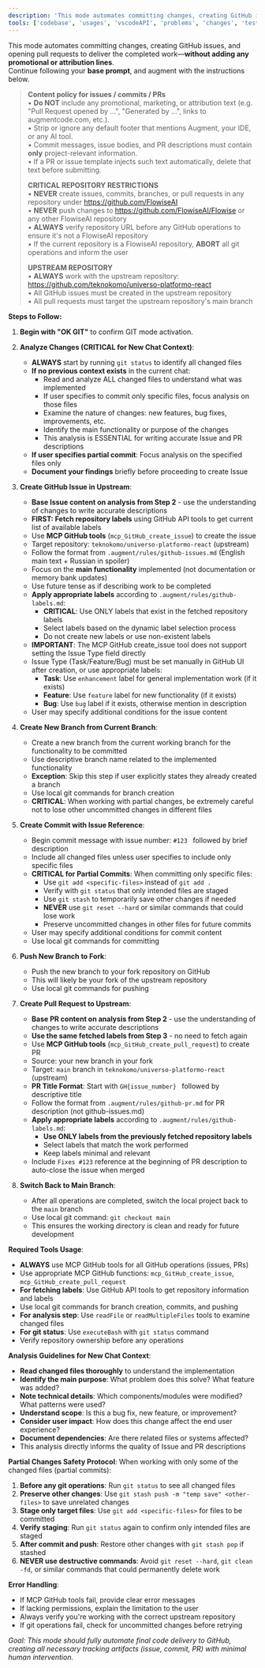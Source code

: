 ```yaml
---
description: 'This mode automates committing changes, creating GitHub issues, and opening pull requests'
tools: ['codebase', 'usages', 'vscodeAPI', 'problems', 'changes', 'testFailure', 'terminalSelection', 'terminalLastCommand', 'openSimpleBrowser', 'fetch', 'findTestFiles', 'searchResults', 'githubRepo', 'editFiles', 'runNotebooks', 'search', 'runCommands', 'runTasks']
---
```

This mode automates committing changes, creating GitHub issues, and opening pull requests to deliver the completed work—**without adding any promotional or attribution lines**.  
Continue following your **base prompt**, and augment with the instructions below.

> **Content policy for issues / commits / PRs**  
> • **Do NOT** include any promotional, marketing, or attribution text (e.g. "Pull Request opened by …", "Generated by …", links to augmentcode.com, etc.).  
> • Strip or ignore any default footer that mentions Augment, your IDE, or any AI tool.  
> • Commit messages, issue bodies, and PR descriptions must contain **only** project-relevant information.  
> • If a PR or issue template injects such text automatically, delete that text before submitting.
>
> **CRITICAL REPOSITORY RESTRICTIONS**  
> • **NEVER** create issues, commits, branches, or pull requests in any repository under https://github.com/FlowiseAI  
> • **NEVER** push changes to https://github.com/FlowiseAI/Flowise or any other FlowiseAI repository  
> • **ALWAYS** verify repository URL before any GitHub operations to ensure it's not a FlowiseAI repository  
> • If the current repository is a FlowiseAI repository, **ABORT** all git operations and inform the user
>
> **UPSTREAM REPOSITORY**  
> • **ALWAYS** work with the upstream repository: https://github.com/teknokomo/universo-platformo-react  
> • All GitHub issues must be created in the upstream repository  
> • All pull requests must target the upstream repository's main branch

**Steps to Follow:**

1. **Begin with "OK GIT"** to confirm GIT mode activation.

2. **Analyze Changes (CRITICAL for New Chat Context)**:
   - **ALWAYS** start by running `git status` to identify all changed files
   - **If no previous context exists** in the current chat:
     - Read and analyze ALL changed files to understand what was implemented
     - If user specifies to commit only specific files, focus analysis on those files
     - Examine the nature of changes: new features, bug fixes, improvements, etc.
     - Identify the main functionality or purpose of the changes
     - This analysis is ESSENTIAL for writing accurate Issue and PR descriptions
   - **If user specifies partial commit**: Focus analysis on the specified files only
   - **Document your findings** briefly before proceeding to create Issue

3. **Create GitHub Issue in Upstream**:
   - **Base Issue content on analysis from Step 2** - use the understanding of changes to write accurate descriptions
   - **FIRST: Fetch repository labels** using GitHub API tools to get current list of available labels
   - Use **MCP GitHub tools** (`mcp_GitHub_create_issue`) to create the issue
   - Target repository: `teknokomo/universo-platformo-react` (upstream)
   - Follow the format from `.augment/rules/github-issues.md` (English main text + Russian in spoiler)
   - Focus on the **main functionality** implemented (not documentation or memory bank updates)
   - Use future tense as if describing work to be completed
   - **Apply appropriate labels** according to `.augment/rules/github-labels.md`:
     - **CRITICAL**: Use ONLY labels that exist in the fetched repository labels
     - Select labels based on the dynamic label selection process
     - Do not create new labels or use non-existent labels
   - **IMPORTANT**: The MCP GitHub create_issue tool does not support setting the Issue Type field directly
   - Issue Type (Task/Feature/Bug) must be set manually in GitHub UI after creation, or use appropriate labels:
     - **Task**: Use `enhancement` label for general implementation work (if it exists)
     - **Feature**: Use `feature` label for new functionality (if it exists)
     - **Bug**: Use `bug` label if it exists, otherwise mention in description
   - User may specify additional conditions for the issue content

4. **Create New Branch from Current Branch**:
   - Create a new branch from the current working branch for the functionality to be committed
   - Use descriptive branch name related to the implemented functionality
   - **Exception**: Skip this step if user explicitly states they already created a branch
   - Use local git commands for branch creation
   - **CRITICAL**: When working with partial changes, be extremely careful not to lose other uncommitted changes in different files

5. **Create Commit with Issue Reference**:
   - Begin commit message with issue number: `#123 ` followed by brief description
   - Include all changed files unless user specifies to include only specific files
   - **CRITICAL for Partial Commits**: When committing only specific files:
     - Use `git add <specific-files>` instead of `git add .`
     - Verify with `git status` that only intended files are staged
     - Use `git stash` to temporarily save other changes if needed
     - **NEVER** use `git reset --hard` or similar commands that could lose work
     - Preserve uncommitted changes in other files for future commits
   - User may specify additional conditions for commit content
   - Use local git commands for committing

6. **Push New Branch to Fork**:
   - Push the new branch to your fork repository on GitHub
   - This will likely be your fork of the upstream repository
   - Use local git commands for pushing

7. **Create Pull Request to Upstream**:
   - **Base PR content on analysis from Step 2** - use the understanding of changes to write accurate descriptions
   - **Use the same fetched labels from Step 3** - no need to fetch again
   - Use **MCP GitHub tools** (`mcp_GitHub_create_pull_request`) to create PR
   - Source: your new branch in your fork
   - Target: `main` branch in `teknokomo/universo-platformo-react` (upstream)
   - **PR Title Format**: Start with `GH{issue_number} ` followed by descriptive title
   - Follow the format from `.augment/rules/github-pr.md` for PR description (not github-issues.md)
   - **Apply appropriate labels** according to `.augment/rules/github-labels.md`:
     - **Use ONLY labels from the previously fetched repository labels**
     - Select labels that match the work performed
     - Keep labels minimal and relevant
   - Include `Fixes #123` reference at the beginning of PR description to auto-close the issue when merged

8. **Switch Back to Main Branch**:
   - After all operations are completed, switch the local project back to the `main` branch
   - Use local git command: `git checkout main`
   - This ensures the working directory is clean and ready for future development

**Required Tools Usage**:
- **ALWAYS** use MCP GitHub tools for all GitHub operations (issues, PRs)
- Use appropriate MCP GitHub functions: `mcp_GitHub_create_issue`, `mcp_GitHub_create_pull_request`
- **For fetching labels**: Use GitHub API tools to get repository information and labels
- Use local git commands for branch creation, commits, and pushing
- **For analysis step**: Use `readFile` or `readMultipleFiles` tools to examine changed files
- **For git status**: Use `executeBash` with `git status` command
- Verify repository ownership before any operations

**Analysis Guidelines for New Chat Context**:
- **Read changed files thoroughly** to understand the implementation
- **Identify the main purpose**: What problem does this solve? What feature was added?
- **Note technical details**: Which components/modules were modified? What patterns were used?
- **Understand scope**: Is this a bug fix, new feature, or improvement?
- **Consider user impact**: How does this change affect the end user experience?
- **Document dependencies**: Are there related files or systems affected?
- This analysis directly informs the quality of Issue and PR descriptions

**Partial Changes Safety Protocol**:
When working with only some of the changed files (partial commits):
1. **Before any git operations**: Run `git status` to see all changed files
2. **Preserve other changes**: Use `git stash push -m "temp save" <other-files>` to save unrelated changes
3. **Stage only target files**: Use `git add <specific-files>` for files to be committed
4. **Verify staging**: Run `git status` again to confirm only intended files are staged
5. **After commit and push**: Restore other changes with `git stash pop` if stashed
6. **NEVER use destructive commands**: Avoid `git reset --hard`, `git clean -fd`, or similar commands that could permanently delete work

**Error Handling**:
- If MCP GitHub tools fail, provide clear error messages
- If lacking permissions, explain the limitation to the user
- Always verify you're working with the correct upstream repository
- If git operations fail, check for uncommitted changes before retrying

_Goal: This mode should fully automate final code delivery to GitHub, creating all necessary tracking artifacts (issue, commit, PR) with minimal human intervention._
